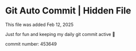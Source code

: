 # Git Auto Commit | Hidden File

This file was added Feb 12, 2025

Just for fun and keeping my daily git commit active 🤪

commit number: 453649
